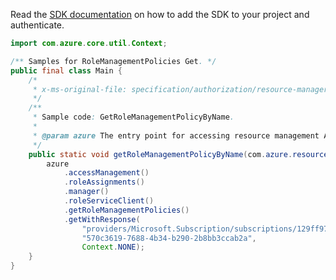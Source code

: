 Read the [SDK documentation](https://github.com/Azure/azure-sdk-for-java/blob/azure-resourcemanager_2.15.0/sdk/resourcemanager/azure-resourcemanager/README.md) on how to add the SDK to your project and authenticate.

```java
import com.azure.core.util.Context;

/** Samples for RoleManagementPolicies Get. */
public final class Main {
    /*
     * x-ms-original-file: specification/authorization/resource-manager/Microsoft.Authorization/stable/2020-10-01/examples/GetRoleManagementPolicyByName.json
     */
    /**
     * Sample code: GetRoleManagementPolicyByName.
     *
     * @param azure The entry point for accessing resource management APIs in Azure.
     */
    public static void getRoleManagementPolicyByName(com.azure.resourcemanager.AzureResourceManager azure) {
        azure
            .accessManagement()
            .roleAssignments()
            .manager()
            .roleServiceClient()
            .getRoleManagementPolicies()
            .getWithResponse(
                "providers/Microsoft.Subscription/subscriptions/129ff972-28f8-46b8-a726-e497be039368",
                "570c3619-7688-4b34-b290-2b8bb3ccab2a",
                Context.NONE);
    }
}
```
